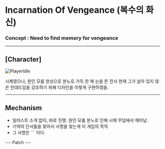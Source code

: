 # Incarnation Of Vengeance (복수의 화신)
### Concept : Need to find memory for vengeance

---

## [Character]
![PlayerIdle](https://github.com/hadongkyoun/Incarnation-Of-Vengeance/assets/72578757/ce3588bb-fc5a-4d30-b811-f1ea72f626bb)

시체였으나, 원인 모를 현상으로 분노로 가득 찬 채 눈을 뜬 전사
현재 그가 살아 있지 않은 언데드임을 강조하기 위해 디자인을 이렇게 구현하였음.

---
## Mechanism
- 일러스트 소개 없이, 바로 진행. 원인 모를 분노로 인해 시체 무덤에서 깨어남.
- 기억의 단서들을 찾아서 사명을 찾는게 이 게임의 목적
- 그 사명은 ``` 이다.


--- Patch ---


